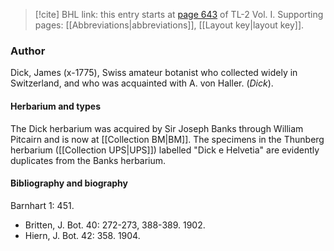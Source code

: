 > [!cite] BHL link: this entry starts at [page 643](https://www.biodiversitylibrary.org/item/103414#page/691/mode/1up) of TL-2 Vol. I.
> Supporting pages: [[Abbreviations|abbreviations]], [[Layout key|layout key]].

### Author

Dick, James (x-1775), Swiss amateur botanist who collected widely in Switzerland, and who was acquainted with A. von Haller. (*Dick*).

#### Herbarium and types

The Dick herbarium was acquired by Sir Joseph Banks through William Pitcairn and is now at [[Collection BM|BM]]. The specimens in the Thunberg herbarium ([[Collection UPS|UPS]]) labelled "Dick e Helvetia" are evidently duplicates from the Banks herbarium.

#### Bibliography and biography

Barnhart 1: 451.
- Britten, J. Bot. 40: 272-273, 388-389. 1902.
- Hiern, J. Bot. 42: 358. 1904.

